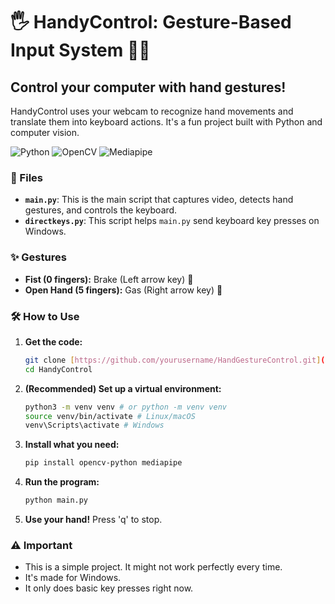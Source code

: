 # 🖐️ HandyControl: Gesture-Based Input System 🚗💨

## Control your computer with hand gestures!

HandyControl uses your webcam to recognize hand movements and translate them into keyboard actions. It's a fun project built with Python and computer vision.

![Python](https://img.shields.io/badge/Python-3.8%2B-blue)
![OpenCV](https://img.shields.io/badge/OpenCV-4.x-green)
![Mediapipe](https://img.shields.io/badge/Mediapipe-Enabled-ff69b4)

### 📂 Files

* **`main.py`**: This is the main script that captures video, detects hand gestures, and controls the keyboard.
* **`directkeys.py`**: This script helps `main.py` send keyboard key presses on Windows.

### ✨ Gestures

* **Fist (0 fingers):** Brake (Left arrow key) 🛑
* **Open Hand (5 fingers):** Gas (Right arrow key) 🚀

### 🛠️ How to Use

1.  **Get the code:**

    ```bash
    git clone [https://github.com/yourusername/HandGestureControl.git](https://github.com/yourusername/HandGestureControl.git) # Replace with your repo URL
    cd HandyControl
    ```

2.  **(Recommended) Set up a virtual environment:**

    ```bash
    python3 -m venv venv # or python -m venv venv
    source venv/bin/activate # Linux/macOS
    venv\Scripts\activate # Windows
    ```

3.  **Install what you need:**

    ```bash
    pip install opencv-python mediapipe
    ```

4.  **Run the program:**

    ```bash
    python main.py
    ```

5.  **Use your hand!** Press 'q' to stop.

### ⚠️ Important

* This is a simple project. It might not work perfectly every time.
* It's made for Windows.
* It only does basic key presses right now.
